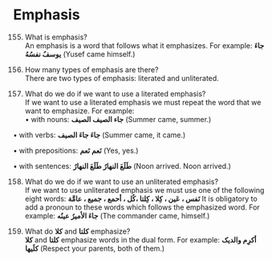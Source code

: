 Emphasis
========

155. What is emphasis?  
 An emphasis is a word that follows what it emphasizes. For example:
**جاءَ یوسفُ نفسُهُ** (Yusef came himself.)

156. How many types of emphasis are there?  
 There are two types of emphasis: literated and unliterated.

157. What do we do if we want to use a literated emphasis?  
 If we want to use a literated emphasis we must repeat the word that we
want to emphasize. For example:  
 • with nouns: **جاء الصیف الصیف** (Summer came, summer.)

• with verbs: **جاءَ جاءَ الصیف** (Summer came, it came.)

• with prepositions: **نَعم نَعم** (Yes, yes.)

• with sentences: **طَلَعَ النهارُ طَلَعَ النهارُ** (Noon arrived. Noon
arrived.)

158. What do we do if we want to use an unliterated emphasis?  
 If we want to use unliterated emphasis we must use one of the following
eight words: **نَفس ، عَین ، کِلا ، کِلتا ،کُل ، أحمع ، جمیع ، عامَّة**
It is obligatory to add a pronoun to these words which follows the
emphasized word. For example: **جاءَ الأمیرُ عینُه** (The commander
came, himself.)

159. What do **کلا** and **کلتا** emphasize?  
**کلا** and **کلتا** emphasize words in the dual form. For example:
**أکرِم والدیک کلَیها** (Respect your parents, both of them.)


